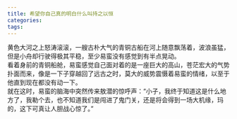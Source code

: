 ```yaml
---
title: 希望你自己真的明白什么叫持之以恒
categories: 
tags: 
---
```

黄色大河之上怒涛滚滚，一艘古朴大气的青铜古船在河上随意飘荡着，波浪虽猛，但是小舟却行驶得极其平稳，至少易蛮没有感觉到有半点晃动。  
看着身前的青铜船舱，易蛮感觉自己面对着的是一座巨大的高山，苍茫宏大的气势扑面而来，像是一下子穿越回了远古之时，莫大的威势震慑着易蛮的情绪，以至于他直到现在都没有动一下。  
就在这时，易蛮的脑海中突然传来敖潜的惊呼声：“小子，我终于知道这是什么地方了，我勒个去，也不知道我们是闯进了鬼门关，还是将会得到一场大机缘，玛的，这下可真让人胆战心惊了。”

